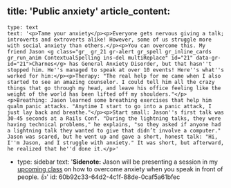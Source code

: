 title: 'Public anxiety'
article_content:
  -
    type: text
    text: '<p>Tame your anxiety</p><p>Everyone gets nervous giving a talk; introverts and extroverts alike! However, some of us struggle more with social anxiety than others.</p><p>You can overcome this. My friend Jason <g class="gr_ gr_21 gr-alert gr_spell gr_inline_cards gr_run_anim ContextualSpelling ins-del multiReplace" id="21" data-gr-id="21">Charnes</g> has General Anxiety Disorder, but that hasn''t stopped him. He''s managed to speak at over 10 events! Here''s what''s worked for him:</p><p>Therapy: "The real help for me came when I also started to see an amazing counselor. I could tell him all the crazy things that go through my head, and leave his office feeling like the weight of the world has been lifted off my shoulders."</p><p>Breathing: Jason learned some breathing exercises that help him qualm panic attacks. "Anytime I start to go into a panic attack, I just lay back and breathe."</p><p>Start small: Jason''s first talk was 30-45 seconds at a Rails Conf. "During the lightning talks, they were having technical problems," he explains, "so they asked if anyone had a lightning talk they wanted to give that didn’t involve a computer." Jason was scared, but he went up and gave a short, honest talk: "Hi, I''m Jason, and I struggle with anxiety." It was short, but afterward, he realized that he''d done it.</p>'
  -
    type: sidebar
    text: '**Sidenote:** Jason will be presenting a session in my [upcoming class](https://justinjackson.podia.com/speak) on how to overcome anxiety when you speak in front of people. 👍'
id: 60b92c33-64d2-4c1f-88de-0caf5a61bfec
